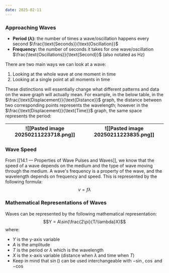 ```yaml
---
date: 2025-02-11
---
```

### Approaching Waves
- **Period ($\lambda$):** the number of times a wave/oscillation happens every second $\frac{\text{Seconds}}{\text{Oscillation}}$
- **Frequency:** the number of seconds it takes for one wave/oscillation $\frac{\text{Oscillations}}{\text{Second}}$ (also notated as $\text{Hz}$)

There are two main ways we can look at a wave:
1. Looking at the whole wave at one moment in time
2. Looking at a single point at all moments in time

These distinctions will essentially change what different patterns and data on the wave graph will actually mean. For example, in the below table, in the $\frac{\text{Displacement}}{\text{Distance}}$ graph, the distance between two corresponding points represents the wavelength; however in the $\frac{\text{Displacement}}{\text{Time}}$ graph, the same space represents the period:

| ![[Pasted image 20250211223718.png]] | ![[Pasted image 20250211223835.png]] |
| ------------------------------------ | ------------------------------------ |

### Wave Speed
From [[14.1 — Properties of Wave Pulses and Waves]], we know that the speed of a wave depends on the medium and the type of wave moving through the medium. A wave's frequency is a property of the wave, and the wavelength depends on frequency and speed. This is represented by the following formula:
$$
v = f \lambda
$$
### Mathematical Representations of Waves
Waves can be represented by the following mathematical representation:
$$Y = A\sin(\frac{2\pi}{T/\lambda}X)$$where:
- $Y$ is the y-axis variable
- $A$ is the amplitude
- $T$ is the period or $\lambda$ which is the wavelength
- $X$ is the x-axis variable (distance when $\lambda$ and time when $T$)
- Keep in mind that $\sin()$ can be used interchangeable with $-\sin$, $\cos$ and $-\cos$